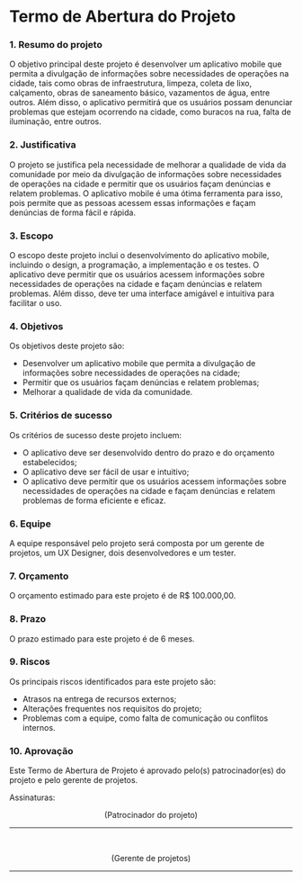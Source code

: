 # Termo de Abertura do Projeto

### 1. Resumo do projeto
   O objetivo principal deste projeto é desenvolver um aplicativo mobile que permita a divulgação de informações sobre necessidades de operações na cidade, tais como obras de infraestrutura, limpeza, coleta de lixo, calçamento, obras de saneamento básico, vazamentos de água, entre outros. Além disso, o aplicativo permitirá que os usuários possam denunciar problemas que estejam ocorrendo na cidade, como buracos na rua, falta de iluminação, entre outros.  <br>

### 2. Justificativa
   O projeto se justifica pela necessidade de melhorar a qualidade de vida da comunidade por meio da divulgação de informações sobre necessidades de operações na cidade e permitir que os usuários façam denúncias e relatem problemas. O aplicativo mobile é uma ótima ferramenta para isso, pois permite que as pessoas acessem essas informações e façam denúncias de forma fácil e rápida.  <br>

### 3. Escopo
   O escopo deste projeto inclui o desenvolvimento do aplicativo mobile, incluindo o design, a programação, a implementação e os testes. O aplicativo deve permitir que os usuários acessem informações sobre necessidades de operações na cidade e façam denúncias e relatem problemas. Além disso, deve ter uma interface amigável e intuitiva para facilitar o uso.  <br>

### 4. Objetivos
   Os objetivos deste projeto são:

   - Desenvolver um aplicativo mobile que permita a divulgação de informações sobre necessidades de operações na cidade;
   - Permitir que os usuários façam denúncias e relatem problemas;
   - Melhorar a qualidade de vida da comunidade. <br>

### 5. Critérios de sucesso
   Os critérios de sucesso deste projeto incluem:

   - O aplicativo deve ser desenvolvido dentro do prazo e do orçamento estabelecidos;
   - O aplicativo deve ser fácil de usar e intuitivo;
   - O aplicativo deve permitir que os usuários acessem informações sobre necessidades de operações na cidade e façam denúncias e relatem problemas de forma eficiente e eficaz. <br>

### 6. Equipe
   A equipe responsável pelo projeto será composta por um gerente de projetos, um UX Designer, dois desenvolvedores e um tester. <br>

### 7. Orçamento
   O orçamento estimado para este projeto é de R$ 100.000,00.  <br>

### 8. Prazo
   O prazo estimado para este projeto é de 6 meses. <br>

### 9. Riscos
   Os principais riscos identificados para este projeto são:

   - Atrasos na entrega de recursos externos;
   - Alterações frequentes nos requisitos do projeto;
   - Problemas com a equipe, como falta de comunicação ou conflitos internos.

### 10. Aprovação
   Este Termo de Abertura de Projeto é aprovado pelo(s) patrocinador(es) do projeto e pelo gerente de projetos.

   Assinaturas:

  <p style="text-align: center;">(Patrocinador do projeto)</p> <hr><br>
  <p style="text-align: center;">(Gerente de projetos)</p> <hr>
